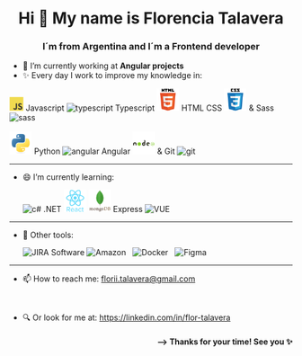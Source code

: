 <h1 align="center">Hi 👋 My name is Florencia Talavera</h1>
<h3 align="center">I´m from Argentina and I´m a Frontend developer</h3>

- 🔭 I’m currently working at **Angular projects** <br/>
- ✨ Every day I work to improve my knowledge in: <br/>

<img src="https://raw.githubusercontent.com/devicons/devicon/master/icons/javascript/javascript-original.svg" alt="javascript" width="25" height="25"/> Javascript 
<img src="https://cdn.worldvectorlogo.com/logos/typescript-2.svg" alt="typescript" width="30" height="30"/> Typescript 
<img src="https://raw.githubusercontent.com/devicons/devicon/master/icons/html5/html5-original-wordmark.svg" alt="html5" width="40" height="40"/> HTML
CSS <img src="https://raw.githubusercontent.com/devicons/devicon/master/icons/css3/css3-original-wordmark.svg" alt="css3" width="40" height="40"/>
& Sass <img src="https://lappsii.com/assets/img/clients/sass.png" alt="sass" width="30" height="30"/> <br/> <br/>
<img src="https://raw.githubusercontent.com/devicons/devicon/master/icons/python/python-original.svg" alt="python" width="40" height="40" padding-top="5"/> Python
<img src="https://angular.io/assets/images/logos/angular/angular.svg" alt="angular" width="40" height="40"/> Angular   <img src="https://raw.githubusercontent.com/devicons/devicon/master/icons/nodejs/nodejs-original-wordmark.svg" alt="nodejs" width="40" height="40"/>
& Git <img src="https://www.vectorlogo.zone/logos/git-scm/git-scm-icon.svg" alt="git" width="40" height="40"/>
<hr/>

- 😄 I’m currently learning: <p><img src="https://cdn.cdnlogo.com/logos/c/27/c.svg" alt="c#" width="40" display="inline" height="40"/> .NET  <img src="https://raw.githubusercontent.com/devicons/devicon/master/icons/react/react-original-wordmark.svg" alt="react" width="40" height="40"/> <img src="https://raw.githubusercontent.com/devicons/devicon/master/icons/mongodb/mongodb-original-wordmark.svg" alt="mongodb" width="40" height="40"/> Express
<img src="https://encrypted-tbn0.gstatic.com/images?q=tbn:ANd9GcTn2vjzkUgvmzye5Q0BVbk9D-5FGOYu9Hv_LLdWXrhyNZjDhiw3AGzwPsXhkuzTJ7D17PA&usqp=CAU" alt="VUE" width="40" display="inline" height="40"/></p>
<hr/>

- 🔨 Other tools: <p> <img src="https://applitools.com/wp-content/uploads/2018/07/Jira-new-logo.png" alt="JIRA Software" width="80" display="inline" height="40"/>&nbsp;<img src="https://encrypted-tbn0.gstatic.com/images?q=tbn:ANd9GcTJEZ8qzIPaSZbld6HkjbcGXg9Eb51DT5HN7aRZVQzPn2Myo93Onq7PXtWMglYnTnMqy3c&usqp=CAU" alt="Amazon" width="50" display="inline" height="40"/>&nbsp; &nbsp;<img src="https://encrypted-tbn0.gstatic.com/images?q=tbn:ANd9GcQb1gDj3WSjAdz8WEHJCnK5SWrIofxcKUEwxQ&usqp=CAU" alt="Docker" width="40" display="inline" height="40"/>&nbsp; &nbsp;<img src="https://www.vectorlogo.zone/logos/figma/figma-ar21.png" alt="Figma" width="80" display="inline" height="40"/>
</p>

<hr/>

- 📫 How to reach me:
florii.talavera@gmail.com
<br/>

- 🔍 Or look for me at: https://linkedin.com/in/flor-talavera


<h4 align="right">--> Thanks for your time! See you ✨ </h4>

